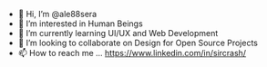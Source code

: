 - 👋 Hi, I’m @ale88sera
- 👀 I’m interested in Human Beings
- 🌱 I’m currently learning UI/UX and Web Development
- 💞️ I’m looking to collaborate on Design for Open Source Projects
- 📫 How to reach me ... https://www.linkedin.com/in/sircrash/

<!---
ale88sera/ale88sera is a ✨ special ✨ repository because its `README.md` (this file) appears on your GitHub profile.
You can click the Preview link to take a look at your changes.
--->
